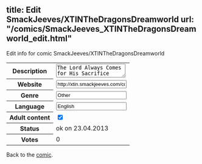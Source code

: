 title: Edit SmackJeeves/XTINTheDragonsDreamworld
url: "/comics/SmackJeeves_XTINTheDragonsDreamworld_edit.html"
---
Edit info for comic SmackJeeves/XTINTheDragonsDreamworld

<form name="comic" action="http://gaepostmail.appengine.com/comic" name="post">
<table class="comicinfo">
<tr>
<th>Description</th><td><textarea name="description">The Lord Always Comes for His Sacrifice</textarea></td>
</tr>
<tr>
<th>Website</th><td><input type="text" name="url" value="http://xtin.smackjeeves.com/comics/"/></td>
</tr>
<tr>
<th>Genre</th><td><input type="text" name="genre" value="Other"/></td>
</tr>
<tr>
<th>Language</th><td><input type="text" name="language" value="English"/></td>
</tr>
<tr>
<th>Adult content</th><td><input type="checkbox" name="adult" value="adult" checked="checked"/></td>
</tr>
<tr>
<th>Status</th><td>ok on 23.04.2013</td>
</tr>
<tr>
<th>Votes</th><td>0</div></td>
</tr>
</table>
</form>

Back to the [comic](/comics/SmackJeeves_XTINTheDragonsDreamworld.html).
